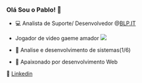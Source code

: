 ### Olá Sou o Pablo! 👋

- 💻 Analista de Suporte/ Desenvolvedor @[BLP.IT](https://blpit.com.br/)

- Jogador de video gaeme amador    ![](https://img.shields.io/badge/xbox-%23107C10.svg?&style=for-the-badge&logo=xbox&logoColor=white")

- 🌱 Analise e desenvolvimento de sistemas(1/6)

- 👯 Apaixonado por desenvolvimento Web 

 💼  [Linkedin](https://www.linkedin.com/in/pablo-alessandro-ruiz-8173b3156/) 
